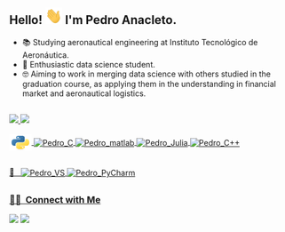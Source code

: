 <h2> Hello! <img src="https://raw.githubusercontent.com/ABSphreak/ABSphreak/master/gifs/Hi.gif" height="30px"/> I'm Pedro Anacleto.</h2>

- 📚 Studying aeronautical engineering at Instituto Tecnológico de Aeronáutica.
- 🌱 Enthusiastic data science student.
- 🤓 Aiming to work in merging  data science with others studied in the graduation course, as applying them in the understanding in financial market and aeronautical logistics.

##

<div >
  <a href="https://github.com/pedroamsdo">
  <img height="150em" src="https://github-readme-stats.vercel.app/api?username=pedroamsdo&show_icons=true&theme=tokyonight&include_all_commits=true&count_private=true"/>
  <img height="110em" src="https://github-readme-stats.vercel.app/api/top-langs/?username=Pedroamsdo&layout=compact&langs_count=7&theme=tokyonight"/>
</div>
<div style="display: inline_block"><br>
  <img align="center" alt="Pedro-Python" height="30" width="40" src="https://raw.githubusercontent.com/devicons/devicon/master/icons/python/python-original.svg">
  <img align="center" alt="Pedro_C" height="30" width="40"        src="https://cdn.jsdelivr.net/gh/devicons/devicon/icons/c/c-original.svg" >
  <img align="center" alt="Pedro_matlab" height="30" width="40"   src="https://cdn.jsdelivr.net/gh/devicons/devicon/icons/matlab/matlab-original.svg" >
  <img align="center" alt="Pedro_Julia" height="30" width="40"  src="https://cdn.jsdelivr.net/gh/devicons/devicon/icons/julia/julia-original.svg" >
  <img align="center" alt="Pedro_C++" height="30" width="40"    src="https://cdn.jsdelivr.net/gh/devicons/devicon/icons/cplusplus/cplusplus-original.svg" >

    
##   
 
  🔧 &nbsp;
  <img align="center" alt="Pedro_VS"     src="https://img.shields.io/badge/Visual_Studio_Code-0078D4?style=for-the-badge&logo=visual%20studio%20code&logoColor=white" >
  <img align="center" alt="Pedro_PyCharm"   src="https://img.shields.io/badge/PyCharm-000000.svg?&style=for-the-badge&logo=PyCharm&logoColor=white" >

##
  </div>
  <h3> 🤝🏻 &nbsp;Connect with Me </h3>
  <div> 
  <a href = "mailto:Pedroamsdo@gmail.com"><img src="https://img.shields.io/badge/Gmail-D14836?style=for-the-badge&logo=gmail&logoColor=white" target="_blank"></a>
  <a href="https://www.linkedin.com/in/pedroamsdo/" target="_blank"><img src="https://img.shields.io/badge/-LinkedIn-%230077B5?style=for-the-badge&logo=linkedin&logoColor=white" target="_blank"></a> 
    
</div>
